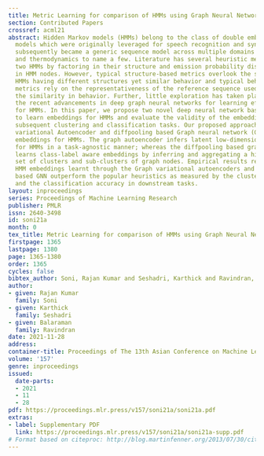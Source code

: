 ```yaml
---
title: Metric Learning for comparison of HMMs using Graph Neural Networks
section: Contributed Papers
crossref: acml21
abstract: Hidden Markov models (HMMs) belong to the class of double embedded stochastic
  models which were originally leveraged for speech recognition and synthesis. HMMs
  subsequently became a generic sequence model across multiple domains like NLP, bio-informatics
  and thermodynamics to name a few. Literature has several heuristic metrics to compare
  two HMMs by factoring in their structure and emission probability distributions
  in HMM nodes. However, typical structure-based metrics overlook the similarity between
  HMMs having different structures yet similar behavior and typical behavior-based
  metrics rely on the representativeness of the reference sequence used for assessing
  the similarity in behavior. Further, little exploration has taken place in leveraging
  the recent advancements in deep graph neural networks for learning effective representations
  for HMMs. In this paper, we propose two novel deep neural network based approaches
  to learn embeddings for HMMs and evaluate the validity of the embeddings based on
  subsequent clustering and classification tasks. Our proposed approaches use a Graph
  variational Autoencoder and diffpooling based Graph neural network (GNN) to learn
  embeddings for HMMs. The graph autoencoder infers latent low-dimensional flat embeddings
  for HMMs in a task-agnostic manner; whereas the diffpooling based graph neural network
  learns class-label aware embeddings by inferring and aggregating a hierarchical
  set of clusters and sub-clusters of graph nodes. Empirical results reveal that the
  HMM embeddings learnt through the Graph variational autoencoders and diffpooling
  based GNN outperform the popular heuristics as measured by the cluster quality metrics
  and the classification accuracy in downstream tasks.
layout: inproceedings
series: Proceedings of Machine Learning Research
publisher: PMLR
issn: 2640-3498
id: soni21a
month: 0
tex_title: Metric Learning for comparison of HMMs using Graph Neural Networks
firstpage: 1365
lastpage: 1380
page: 1365-1380
order: 1365
cycles: false
bibtex_author: Soni, Rajan Kumar and Seshadri, Karthick and Ravindran, Balaraman
author:
- given: Rajan Kumar
  family: Soni
- given: Karthick
  family: Seshadri
- given: Balaraman
  family: Ravindran
date: 2021-11-28
address:
container-title: Proceedings of The 13th Asian Conference on Machine Learning
volume: '157'
genre: inproceedings
issued:
  date-parts:
  - 2021
  - 11
  - 28
pdf: https://proceedings.mlr.press/v157/soni21a/soni21a.pdf
extras:
- label: Supplementary PDF
  link: https://proceedings.mlr.press/v157/soni21a/soni21a-supp.pdf
# Format based on citeproc: http://blog.martinfenner.org/2013/07/30/citeproc-yaml-for-bibliographies/
---
```

